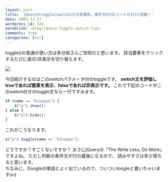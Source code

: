 ```yaml
---
layout: post
title: 'jQueryのtoggle(switch)が大変便利、条件文5行のコードが1行に短縮！'
date: 2009-11-27
wordpress_id: 324
permalink: /blog/jquery-toggle-swtich-tips
comments: true
categories: [nil]
---
```

toggle()の普通の使い方は多分皆さんご存知だと思います。
該当要素をクリックするたびに表示/非表示を切り替えます。

![](http://f.hatena.ne.jp/images/fotolife/k/kinopyo/20091128/20091128134759.gif)

今日紹介するのはこのswitchパラメータ付のtoggleです。
**swtich文を評価しtrueであれば要素を表示、falseであれば非表示です。**
これで下記のコードがこのswtich付きのtoggle文なら一行ですみます。

```javascript
if (name == "kinopyo") {
	$("p").show();
} else {
	$("p").hide();
}
```

これがこうなります。

```js
$("p").toggle(name == "kinopyo");
```

どうですか？すごくないですか？
まさにjQueryの「The Write Less, Do More」ですよね。
ただし判断の条件文が行の最後になるので、
読みやすさは多少落ちると思います。
<br/>
ちなみに、Googleの単語とよく似ているので、ついついtoogleと書いちゃいますorz